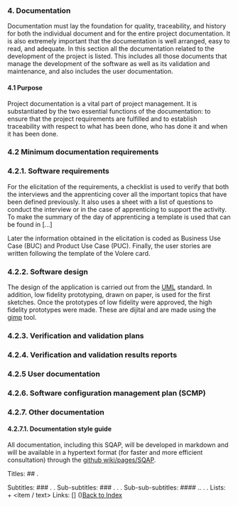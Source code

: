 ### 4. Documentation
Documentation must lay the foundation for quality, traceability, and history for both the individual document and for the entire project documentation.
It is also extremely important that the documentation is well arranged, easy to read, and adequate.
In this section all the documentation related to the development of the project is listed. This includes all those documents that manage the development of the software as well as its validation and maintenance, and also includes the user documentation.


#### 4.1 Purpose
Project documentation is a vital part of project management. It is substantiated by the two essential functions of the documentation: to ensure that the project requirements are fulfilled and to establish traceability with respect to what has been done, who has done it and when it has been done.


### 4.2 Minimum documentation requirements

### 4.2.1. Software requirements

For the elicitation of the requirements, a checklist is used to verify that both the interviews and the apprenticing cover all the important topics that have been defined previously. It also uses a sheet with a list of questions to conduct the interview or in the case of apprenticing to support the activity.
To make the summary of the day of apprenticing a template is used that can be found in [...]

Later the information obtained in the elicitation is coded as Business Use Case (BUC) and Product Use Case (PUC).
Finally, the user stories are written following the template of the Volere card.


### 4.2.2. Software design

The design of the application is carried out from the [UML](https://www.uml.org/) standard.
In addition, low fidelity prototyping, drawn on paper, is used for the first sketches. Once the prototypes of low fidelity were approved, the high fidelity prototypes were made. These are dijital and are made using the [gimp](http://www.gimp.org.es/) tool.


### 4.2.3. Verification and validation plans



### 4.2.4. Verification and validation results reports



### 4.2.5 User documentation



### 4.2.6. Software configuration management plan (SCMP)


### 4.2.7. Other documentation

#### 4.2.7.1. Documentation style guide

All documentation, including this SQAP, will be developed in markdown and will be available in a hypertext format (for faster and more efficient consultation) through the [github wiki/pages/SQAP](https://github.com/teamoutofbounds/joint-project/wiki/SQAP).

Titles: ## <number>. <Section Name>
Subtitles: ### <number>. <Number>. <Subsection Name>
Sub-subtitles: ### <number>. <Number>. <Number>. <Sub-subsection Name>
Sub-sub-subtitles: #### <number>.<number>. <Number>. <Number>. <Sub-subsection Name>
Lists: + <item / text>
Links: [<link name>] (<link>)[Back to Index](./index.md)

